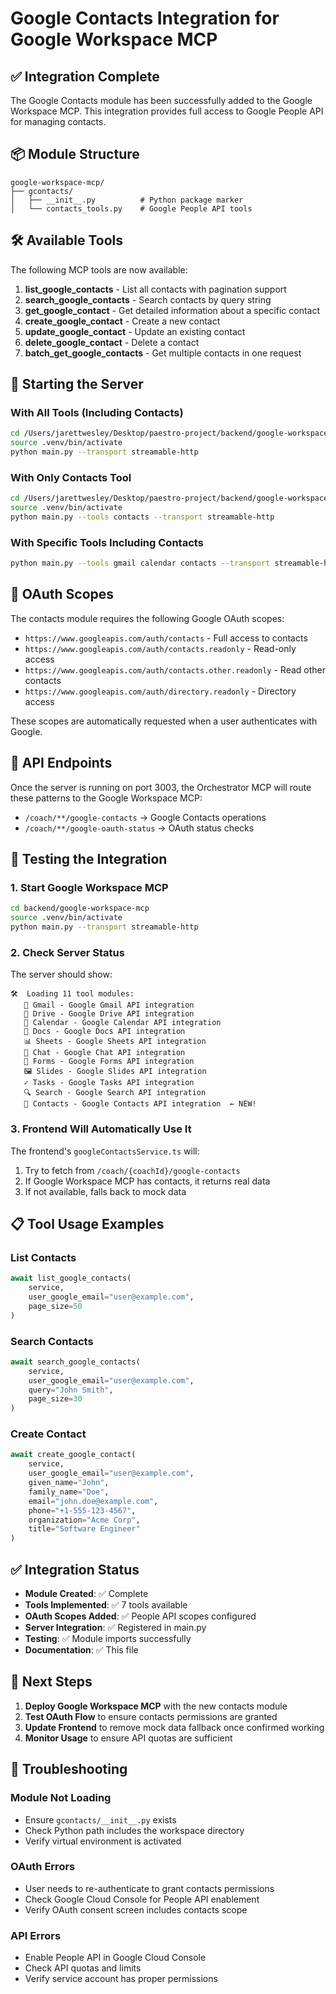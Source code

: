 # Google Contacts Integration for Google Workspace MCP

## ✅ Integration Complete

The Google Contacts module has been successfully added to the Google Workspace MCP. This integration provides full access to Google People API for managing contacts.

## 📦 Module Structure

```
google-workspace-mcp/
├── gcontacts/
│   ├── __init__.py          # Python package marker
│   └── contacts_tools.py    # Google People API tools
```

## 🛠️ Available Tools

The following MCP tools are now available:

1. **list_google_contacts** - List all contacts with pagination support
2. **search_google_contacts** - Search contacts by query string
3. **get_google_contact** - Get detailed information about a specific contact
4. **create_google_contact** - Create a new contact
5. **update_google_contact** - Update an existing contact
6. **delete_google_contact** - Delete a contact
7. **batch_get_google_contacts** - Get multiple contacts in one request

## 🚀 Starting the Server

### With All Tools (Including Contacts)
```bash
cd /Users/jarettwesley/Desktop/paestro-project/backend/google-workspace-mcp
source .venv/bin/activate
python main.py --transport streamable-http
```

### With Only Contacts Tool
```bash
cd /Users/jarettwesley/Desktop/paestro-project/backend/google-workspace-mcp
source .venv/bin/activate
python main.py --tools contacts --transport streamable-http
```

### With Specific Tools Including Contacts
```bash
python main.py --tools gmail calendar contacts --transport streamable-http
```

## 🔐 OAuth Scopes

The contacts module requires the following Google OAuth scopes:
- `https://www.googleapis.com/auth/contacts` - Full access to contacts
- `https://www.googleapis.com/auth/contacts.readonly` - Read-only access
- `https://www.googleapis.com/auth/contacts.other.readonly` - Read other contacts
- `https://www.googleapis.com/auth/directory.readonly` - Directory access

These scopes are automatically requested when a user authenticates with Google.

## 📡 API Endpoints

Once the server is running on port 3003, the Orchestrator MCP will route these patterns to the Google Workspace MCP:

- `/coach/**/google-contacts` → Google Contacts operations
- `/coach/**/google-oauth-status` → OAuth status checks

## 🧪 Testing the Integration

### 1. Start Google Workspace MCP
```bash
cd backend/google-workspace-mcp
source .venv/bin/activate
python main.py --transport streamable-http
```

### 2. Check Server Status
The server should show:
```
🛠️  Loading 11 tool modules:
   📧 Gmail - Google Gmail API integration
   📁 Drive - Google Drive API integration
   📅 Calendar - Google Calendar API integration
   📄 Docs - Google Docs API integration
   📊 Sheets - Google Sheets API integration
   💬 Chat - Google Chat API integration
   📝 Forms - Google Forms API integration
   🖼️ Slides - Google Slides API integration
   ✓ Tasks - Google Tasks API integration
   🔍 Search - Google Search API integration
   👥 Contacts - Google Contacts API integration  ← NEW!
```

### 3. Frontend Will Automatically Use It
The frontend's `googleContactsService.ts` will:
1. Try to fetch from `/coach/{coachId}/google-contacts`
2. If Google Workspace MCP has contacts, it returns real data
3. If not available, falls back to mock data

## 📋 Tool Usage Examples

### List Contacts
```python
await list_google_contacts(
    service,
    user_google_email="user@example.com",
    page_size=50
)
```

### Search Contacts
```python
await search_google_contacts(
    service,
    user_google_email="user@example.com",
    query="John Smith",
    page_size=30
)
```

### Create Contact
```python
await create_google_contact(
    service,
    user_google_email="user@example.com",
    given_name="John",
    family_name="Doe",
    email="john.doe@example.com",
    phone="+1-555-123-4567",
    organization="Acme Corp",
    title="Software Engineer"
)
```

## ✅ Integration Status

- **Module Created**: ✅ Complete
- **Tools Implemented**: ✅ 7 tools available
- **OAuth Scopes Added**: ✅ People API scopes configured
- **Server Integration**: ✅ Registered in main.py
- **Testing**: ✅ Module imports successfully
- **Documentation**: ✅ This file

## 🎯 Next Steps

1. **Deploy Google Workspace MCP** with the new contacts module
2. **Test OAuth Flow** to ensure contacts permissions are granted
3. **Update Frontend** to remove mock data fallback once confirmed working
4. **Monitor Usage** to ensure API quotas are sufficient

## 🔧 Troubleshooting

### Module Not Loading
- Ensure `gcontacts/__init__.py` exists
- Check Python path includes the workspace directory
- Verify virtual environment is activated

### OAuth Errors
- User needs to re-authenticate to grant contacts permissions
- Check Google Cloud Console for People API enablement
- Verify OAuth consent screen includes contacts scope

### API Errors
- Enable People API in Google Cloud Console
- Check API quotas and limits
- Verify service account has proper permissions